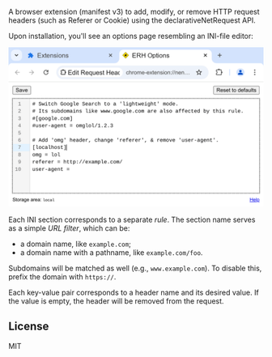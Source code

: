 A browser extension (manifest v3) to add, modify, or remove HTTP
request headers (such as Referer or Cookie) using the
declarativeNetRequest API.

Upon installation, you'll see an options page resembling an INI-file
editor:

<img src='screenshot.options.png' alt=''>

Each INI section corresponds to a separate *rule*. The section name
serves as a simple *URL filter*, which can be:

* a domain name, like `example.com`;
* a domain name with a pathname, like `example.com/foo`.

Subdomains will be matched as well (e.g., `www.example.com`). To disable
this, prefix the domain with `https://`.

Each key-value pair corresponds to a header name and its desired
value. If the value is empty, the header will be removed from the
request.

## License

MIT
